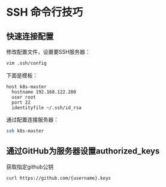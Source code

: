 # SSH 命令行技巧

## 快速连接配置

修改配置文件，设置要SSH服务器：

```sh
vim .ssh/config
```

下面是模板：

```config
host k8s-master
  hostname 192.168.122.200
  user root
  port 22
  identityfile ~/.ssh/id_rsa
```

通过配置连接服务器：

```sh
ssh k8s-master
```

## 通过GitHub为服务器设置authorized_keys

获取指定github公钥

```sh
curl https://github.com/{username}.keys
```

```sh

```